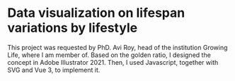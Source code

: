 # Data visualization on lifespan variations by lifestyle
 This project was requested by PhD. Avi Roy, head of the institution Growing Life, where I am member of. Based on the golden ratio, I designed the concept in Adobe Illustrator 2021. Then, I used Javascript, together with SVG and Vue 3, to implement it.
